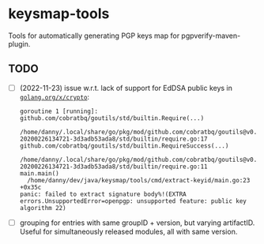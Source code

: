 # keysmap-tools

Tools for automatically generating PGP keys map for pgpverify-maven-plugin.

## TODO

- ☐ (2022-11-23) issue w.r.t. lack of support for EdDSA public keys in [`golang.org/x/crypto`](<https://cs.opensource.google/go/x/crypto/+/master:openpgp/packet/packet.go;l=445;drc=0a44fdfbc16e146f50e5fb8823fcc5ac186049b2> "Current HEAD revision, public key algorithm 22 missing"):
  ```
  goroutine 1 [running]:
  github.com/cobratbq/goutils/std/builtin.Require(...)
  	/home/danny/.local/share/go/pkg/mod/github.com/cobratbq/goutils@v0.0.0-20200226134721-3d3adb53ada8/std/builtin/require.go:17
  github.com/cobratbq/goutils/std/builtin.RequireSuccess(...)
  	/home/danny/.local/share/go/pkg/mod/github.com/cobratbq/goutils@v0.0.0-20200226134721-3d3adb53ada8/std/builtin/require.go:11
  main.main()
  	/home/danny/dev/java/keysmap/tools/cmd/extract-keyid/main.go:23 +0x35c
  panic: failed to extract signature body%!(EXTRA errors.UnsupportedError=openpgp: unsupported feature: public key algorithm 22)
  ```
- ☐ grouping for entries with same groupID + version, but varying artifactID. Useful for simultaneously released modules, all with same version.

